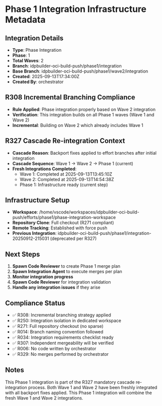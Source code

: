# Phase 1 Integration Infrastructure Metadata

## Integration Details
- **Type**: Phase Integration
- **Phase**: 1
- **Total Waves**: 2
- **Branch**: idpbuilder-oci-build-push/phase1/integration
- **Base Branch**: idpbuilder-oci-build-push/phase1/wave2/integration
- **Created**: 2025-09-13T17:34:00Z
- **Created By**: orchestrator

## R308 Incremental Branching Compliance
- **Rule Applied**: Phase integration properly based on Wave 2 integration
- **Verification**: This integration builds on all Phase 1 waves (Wave 1 and Wave 2)
- **Incremental**: Building on Wave 2 which already includes Wave 1

## R327 Cascade Re-integration Context
- **Cascade Reason**: Backport fixes applied to effort branches after initial integration
- **Cascade Sequence**: Wave 1 → Wave 2 → Phase 1 (current)
- **Fresh Integrations Completed**:
  - Wave 1: Completed at 2025-09-13T13:45:10Z
  - Wave 2: Completed at 2025-09-13T14:54:38Z
  - Phase 1: Infrastructure ready (current step)

## Infrastructure Setup
- **Workspace**: /home/vscode/workspaces/idpbuilder-oci-build-push/efforts/phase1/phase-integration-workspace
- **Repository Clone**: Full checkout (R271 compliant)
- **Remote Tracking**: Established with force push
- **Previous Integration**: idpbuilder-oci-build-push/phase1/integration-20250912-215031 (deprecated per R327)

## Next Steps
1. **Spawn Code Reviewer** to create Phase 1 merge plan
2. **Spawn Integration Agent** to execute merges per plan
3. **Monitor integration progress**
4. **Spawn Code Reviewer** for integration validation
5. **Handle any integration issues** if they arise

## Compliance Status
- ✅ R308: Incremental branching strategy applied
- ✅ R250: Integration isolation in dedicated workspace
- ✅ R271: Full repository checkout (no sparse)
- ✅ R014: Branch naming convention followed
- ✅ R034: Integration requirements checklist ready
- ✅ R307: Independent mergeability will be verified
- ✅ R006: No code written by orchestrator
- ✅ R329: No merges performed by orchestrator

## Notes
This Phase 1 integration is part of the R327 mandatory cascade re-integration process.
Both Wave 1 and Wave 2 have been freshly integrated with all backport fixes applied.
This Phase 1 integration will combine the fresh Wave 1 and Wave 2 integrations.
